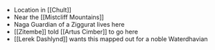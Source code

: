 - Location in [[Chult]]
- Near the [[Mistcliff Mountains]]
- Naga Guardian of a Ziggurat lives here
- [[Zitembe]] told [[Artus Cimber]] to go here
- [[Lerek Dashlynd]] wants this mapped out for a noble Waterdhavian